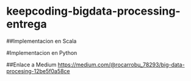 # keepcoding-bigdata-processing-entrega

##Implementacion en Scala

#Implementacion en Python

##Enlace a Medium
https://medium.com/@rocarrobu_78293/big-data-procesing-12be5f0a58ce
